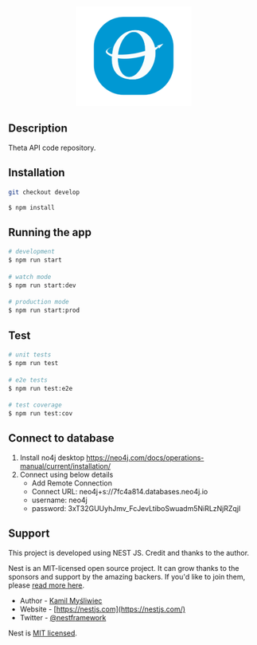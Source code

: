 <p align="center">
  <img src="https://github.com/CHA/theta/blob/main/sources/theta-api/src/assets/images/theta-logo.png" height="200" />
</p>

## Description

Theta API code repository.


## Installation

```bash
git checkout develop
```

```bash
$ npm install
```

## Running the app

```bash
# development
$ npm run start

# watch mode
$ npm run start:dev

# production mode
$ npm run start:prod
```

## Test

```bash
# unit tests
$ npm run test

# e2e tests
$ npm run test:e2e

# test coverage
$ npm run test:cov
```

## Connect to database
1. Install no4j desktop https://neo4j.com/docs/operations-manual/current/installation/
2. Connect using below details
   - Add Remote Connection
   - Connect URL: neo4j+s://7fc4a814.databases.neo4j.io
   - username: neo4j
   - password: 3xT32GUUyhJmv_FcJevLtiboSwuadm5NiRLzNjRZqjI 


## Support

This project is developed using NEST JS. Credit and thanks to the author.

Nest is an MIT-licensed open source project. It can grow thanks to the sponsors and support by the amazing backers. If you'd like to join them, please [read more here](https://docs.nestjs.com/support).

- Author - [Kamil Myśliwiec](https://kamilmysliwiec.com)
- Website - [https://nestjs.com](https://nestjs.com/)
- Twitter - [@nestframework](https://twitter.com/nestframework)

Nest is [MIT licensed](LICENSE).
